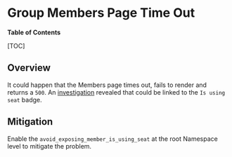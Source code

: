 # Group Members Page Time Out

**Table of Contents**

[TOC]

## Overview

It could happen that the Members page times out, fails  to render and returns a `500`. An [investigation](https://gitlab.com/gitlab-org/gitlab/-/issues/459041) revealed that could be linked to the `Is using seat` badge.


## Mitigation

Enable the `avoid_exposing_member_is_using_seat` at the root Namespace level to mitigate the problem.
